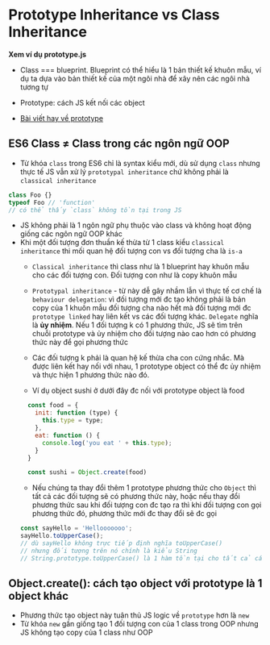 # Prototype Inheritance vs Class Inheritance 
**Xem ví dụ prototype.js**
* Class === blueprint. Blueprint có thể hiểu là 1 bản thiết kế khuôn mẫu, ví dụ ta dựa vào bản thiết kế của một ngôi nhà để xây nên các ngôi nhà tương tự
* Prototype: cách JS kết nối các object

* [Bài viết hay về prototype](https://kipalog.com/posts/prototype-la-khi-gi-)

## ES6 Class ≠ Class trong các ngôn ngữ OOP
* Từ khóa `class` trong ES6 chỉ là syntax kiểu mới, dù sử dụng `class` nhưng thực tế JS vẫn xử lý `prototypal inheritance` chứ không phải là `classical inheritance`
```js
class Foo {}
typeof Foo // 'function'
// có thể thấy `class` không tồn tại trong JS
```
* JS không phải là 1 ngôn ngữ phụ thuộc vào class và không hoạt động giống các ngôn ngữ OOP khác
* Khi một đối tượng đơn thuần kế thừa từ 1 class kiểu `classical inheritance` thi mối quan hệ đối tượng con vs đối tượng cha là `is-a`
  * `Classical inheritance` thì class như là 1 blueprint hay khuôn mẫu cho các đối tượng con. Đối tượng con như là copy khuôn mẫu
  
  * `Prototypal inheritance` - từ này dễ gây nhầm lẫn vì thực tế cơ chế là `behaviour delegation`: vì đối tượng mới đc tạo không phải là bản copy của 1 khuôn mẫu đối tượng cha nào hết mà đối tượng mới đc `prototype linked` hay liên kết vs các đối tượng khác. `Delegate` nghĩa là **ủy nhiệm**. Nếu 1 đối tượng k có 1 phương thức, JS sẽ tìm trên chuỗi prototype và ủy nhiệm cho đối tượng nào cao hơn có phương thức này để gọi phương thức
  * Các đối tượng k phải là quan hệ kế thừa cha con cứng nhắc. Mà được liên kết hay nối với nhau, 1 prototype object có thể đc ủy nhiệm và thực hiện 1 phương thức nào đó.
  * Ví dụ object sushi ở dưới đây đc nối với prototype object là food
  ```js
    const food = {
      init: function (type) {
        this.type = type;
      },
      eat: function () {
        console.log('you eat ' + this.type);
      }
    }

    const sushi = Object.create(food) 
  ```
  * Nếu chúng ta thay đổi thêm 1 prototype phương thức cho `Object` thì tất cả các đối tượng sẽ có phương thức này, hoặc nếu thay đổi phương thức sau khi đối tượng con đc tạo ra thì khi đối tượng con gọi phương thức đó, phương thức mới đc thay đổi sẽ đc gọi
  ```js
  const sayHello = 'Hellooooooo';
  sayHello.toUpperCase();
  // dù sayHello không trực tiếp định nghĩa toUpperCase()
  // nhưng đối tượng trên nó chính là kiểu String
  // String.prototype.toUpperCase() là 1 hàm tồn tại cho tất cả các biến dạng String kế thừa
  ```

## Object.create(): cách tạo object với prototype là 1 object khác
* Phương thức tạo object này tuân thủ JS logic về `prototype` hơn là `new`
* Từ khóa `new` gần giống tạo 1 đối tượng con của 1 class trong OOP nhưng JS không tạo copy của 1 class như OOP  